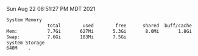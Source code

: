 Sun Aug 22 08:51:27 PM MDT 2021
```bash
System Memory
               total        used        free      shared  buff/cache   available
Mem:           7.7Gi       627Mi       5.3Gi       8.0Mi       1.8Gi       6.7Gi
Swap:          7.6Gi       183Mi       7.5Gi
System Storage
640M	.
```
```bash
